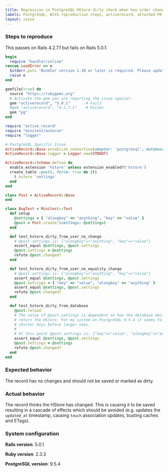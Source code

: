 ```yaml
---
title: Regression in PostgreSQL HStore dirty check when key order changes
labels: PostgreSQL, With reproduction steps, activerecord, attached PR
layout: issue
---
```


### Steps to reproduce

This passes on Rails 4.2.7.1 but fails on Rails 5.0.1:

```ruby
begin
  require "bundler/inline"
rescue LoadError => e
  $stderr.puts "Bundler version 1.10 or later is required. Please update your Bundler"
  raise e
end

gemfile(true) do
  source "https://rubygems.org"
  # Activate the gem you are reporting the issue against.
  gem "activerecord", "5.0.1"       # Fails
  #gem "activerecord", "4.2.7.1"    # Passes
  gem "pg"
end

require "active_record"
require "minitest/autorun"
require "logger"

# PostgreSQL Specific Issue
ActiveRecord::Base.establish_connection(adapter: 'postgresql', database: 'hstore_dirty')
ActiveRecord::Base.logger = Logger.new(STDOUT)

ActiveRecord::Schema.define do
  enable_extension 'hstore' unless extension_enabled?('hstore')
  create_table :posts, force: true do |t|
    t.hstore 'settings'
  end
end

class Post < ActiveRecord::Base
end

class BugTest < Minitest::Test
  def setup
    @settings = { "alongkey" => "anything", "key" => "value" }
    @post = Post.create!(settings: @settings)
  end

  def test_hstore_dirty_from_user_no_change
    # @post.settings is: {"alongkey"=>"anything", "key"=>"value"}
    assert_equal @settings, @post.settings
    @post.settings = @settings
    refute @post.changed?
  end

  def test_hstore_dirty_from_user_no_equality_change
    # @post.settings is: {"alongkey"=>"anything", "key"=>"value"}
    assert_equal @settings, @post.settings
    @post.settings = { "key" => "value", "alongkey" => "anything" }
    assert_equal @settings, @post.settings
    refute @post.changed?
  end

  def test_hstore_dirty_from_database
    @post.reload
    # The value of @post.settings is dependent on how the database decides to
    # return the HStore. For my system on PostgreSQL 9.5.4 it seems to place
    # shorter keys before longer ones.
    #
    # At this point @post.settings is: {"key"=>"value", "alongkey"=>"anything"}
    assert_equal @settings, @post.settings
    @post.settings = @settings
    refute @post.changed?
  end
end
```

### Expected behavior

The record has no changes and should not be saved or marked as dirty.

### Actual behavior

The record thinks the HStore has changed. This is causing it to be saved resulting in a cascade of effects which should be avoided (e.g. updates the `updated_at` timestamp, causing `touch` association updates, busting caches and ETags).

### System configuration

**Rails version**: 5.0.1

**Ruby version**: 2.3.3

**PostgreSQL version**: 9.5.4
